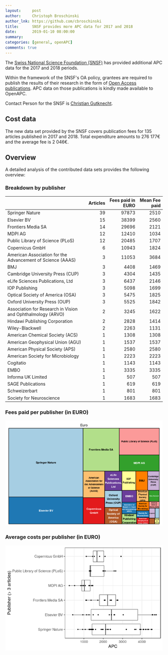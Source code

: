 ```yaml
---
layout:     post
author:     Christoph Broschinski
author_lnk: https://github.com/cbroschinski
title:      SNSF provides more APC data for 2017 and 2018
date:       2019-01-10 08:00:00
summary:    
categories: [general, openAPC]
comments: true
---
```





The [Swiss National Science Foundation (SNSF)](http://www.snf.ch/en/Pages/default.aspx) has provided additional APC data for the 2017 and 2018 periods. 

Within the framework of the SNSF's OA policy, grantees are required to publish the results of their research in the form of [Open Access publications](http://www.snf.ch/en/theSNSF/research-policies/open-access/Pages/default.aspx). APC data on those publications is kindly made available to OpenAPC.

Contact Person for the SNSF is [Christian Gutknecht](mailto:christian.gutknecht@snf.ch).


## Cost data



The new data set provided by the SNSF covers publication fees for 135 articles published in 2017 and 2018. Total expenditure amounts to 276 177€ and the average fee is 2 046€.


## Overview

A detailed analysis of the contributed data sets provides the following overview:

### Breakdown by publisher


|                                                            | Articles| Fees paid in EURO| Mean Fee paid|
|:-----------------------------------------------------------|--------:|-----------------:|-------------:|
|Springer Nature                                             |       39|             97873|          2510|
|Elsevier BV                                                 |       15|             38399|          2560|
|Frontiers Media SA                                          |       14|             29696|          2121|
|MDPI AG                                                     |       12|             12410|          1034|
|Public Library of Science (PLoS)                            |       12|             20485|          1707|
|Copernicus GmbH                                             |        6|             10943|          1824|
|American Association for the Advancement of Science (AAAS)  |        3|             11053|          3684|
|BMJ                                                         |        3|              4408|          1469|
|Cambridge University Press (CUP)                            |        3|              4304|          1435|
|eLife Sciences Publications, Ltd                            |        3|              6437|          2146|
|IOP Publishing                                              |        3|              5098|          1699|
|Optical Society of America (OSA)                            |        3|              5475|          1825|
|Oxford University Press (OUP)                               |        3|              5525|          1842|
|Association for Research in Vision and Ophthalmology (ARVO) |        2|              3245|          1622|
|Hindawi Publishing Corporation                              |        2|              2828|          1414|
|Wiley-Blackwell                                             |        2|              2263|          1131|
|American Chemical Society (ACS)                             |        1|              1308|          1308|
|American Geophysical Union (AGU)                            |        1|              1537|          1537|
|American Physical Society (APS)                             |        1|              2580|          2580|
|American Society for Microbiology                           |        1|              2223|          2223|
|Cogitatio                                                   |        1|              1143|          1143|
|EMBO                                                        |        1|              3335|          3335|
|Informa UK Limited                                          |        1|               507|           507|
|SAGE Publications                                           |        1|               619|           619|
|Schweizerbart                                               |        1|               801|           801|
|Society for Neuroscience                                    |        1|              1683|          1683|

### Fees paid per publisher (in EURO)

![plot of chunk tree_snsf_2019_01_10_full](/figure/tree_snsf_2019_01_10_full-1.png)

###  Average costs per publisher (in EURO)

![plot of chunk box_snsf_2019_01_10_publisher_full](/figure/box_snsf_2019_01_10_publisher_full-1.png)
